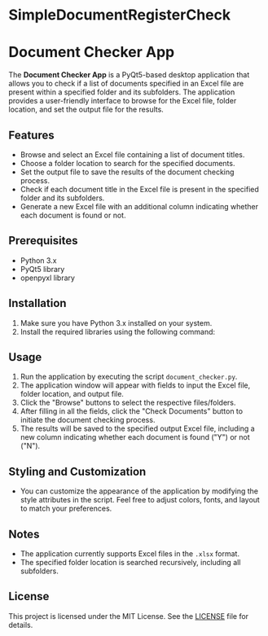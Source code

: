 # SimpleDocumentRegisterCheck

# Document Checker App

The **Document Checker App** is a PyQt5-based desktop application that allows you to check if a list of documents specified in an Excel file are present within a specified folder and its subfolders. The application provides a user-friendly interface to browse for the Excel file, folder location, and set the output file for the results.

## Features

- Browse and select an Excel file containing a list of document titles.
- Choose a folder location to search for the specified documents.
- Set the output file to save the results of the document checking process.
- Check if each document title in the Excel file is present in the specified folder and its subfolders.
- Generate a new Excel file with an additional column indicating whether each document is found or not.

## Prerequisites

- Python 3.x
- PyQt5 library
- openpyxl library

## Installation

1. Make sure you have Python 3.x installed on your system.
2. Install the required libraries using the following command:
   

## Usage

1. Run the application by executing the script `document_checker.py`.
2. The application window will appear with fields to input the Excel file, folder location, and output file.
3. Click the "Browse" buttons to select the respective files/folders.
4. After filling in all the fields, click the "Check Documents" button to initiate the document checking process.
5. The results will be saved to the specified output Excel file, including a new column indicating whether each document is found ("Y") or not ("N").

## Styling and Customization

- You can customize the appearance of the application by modifying the style attributes in the script. Feel free to adjust colors, fonts, and layout to match your preferences.

## Notes

- The application currently supports Excel files in the `.xlsx` format.
- The specified folder location is searched recursively, including all subfolders.

## License

This project is licensed under the MIT License. See the [LICENSE](LICENSE) file for details.


